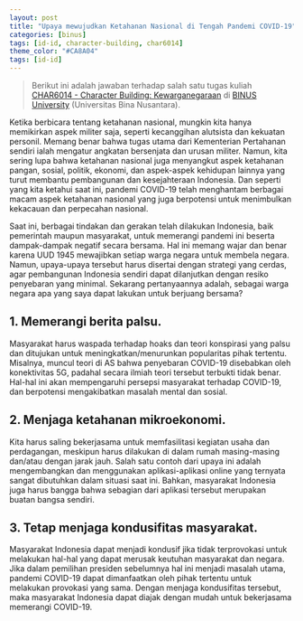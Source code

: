 ```yaml
---
layout: post
title: "Upaya mewujudkan Ketahanan Nasional di Tengah Pandemi COVID-19"
categories: [binus]
tags: [id-id, character-building, char6014]
theme_color: "#CA8A04"
tags: [id-id]
---
```

> Berikut ini adalah jawaban terhadap salah satu tugas kuliah [CHAR6014 - Character Building: Kewarganegaraan](https://curriculum.binus.ac.id/course/char6014/) di [BINUS University](https://binus.ac.id) (Universitas Bina Nusantara).

Ketika berbicara tentang ketahanan nasional, mungkin kita hanya memikirkan aspek militer saja, seperti kecanggihan alutsista dan kekuatan personil. Memang benar bahwa tugas utama dari Kementerian Pertahanan sendiri ialah mengatur angkatan bersenjata dan urusan militer. Namun, kita sering lupa bahwa ketahanan nasional juga menyangkut aspek ketahanan pangan, sosial, politik, ekonomi, dan aspek-aspek kehidupan lainnya yang turut membantu pembangunan dan kesejahteraan Indonesia. Dan seperti yang kita ketahui saat ini, pandemi COVID-19 telah menghantam berbagai macam aspek ketahanan nasional yang juga berpotensi untuk menimbulkan kekacauan dan perpecahan nasional.

Saat ini, berbagai tindakan dan gerakan telah dilakukan Indonesia, baik pemerintah maupun masyarakat, untuk memerangi pandemi ini beserta dampak-dampak negatif secara bersama. Hal ini memang wajar dan benar karena UUD 1945 mewajibkan setiap warga negara untuk membela negara. Namun, upaya-upaya tersebut harus disertai dengan strategi yang cerdas, agar pembangunan Indonesia sendiri dapat dilanjutkan dengan resiko penyebaran yang minimal. Sekarang pertanyaannya adalah, sebagai warga negara apa yang saya dapat lakukan untuk berjuang bersama?

## 1. Memerangi berita palsu.
Masyarakat harus waspada terhadap hoaks dan teori konspirasi yang palsu dan ditujukan untuk meningkatkan/menurunkan popularitas pihak tertentu. Misalnya, muncul teori di AS bahwa penyebaran COVID-19 disebabkan oleh konektivitas 5G, padahal secara ilmiah teori tersebut terbukti tidak benar. Hal-hal ini akan mempengaruhi persepsi masyarakat terhadap COVID-19, dan berpotensi mengakibatkan masalah mental dan sosial.

## 2. Menjaga ketahanan mikroekonomi.
Kita harus saling bekerjasama untuk memfasilitasi kegiatan usaha dan perdagangan, meskipun harus dilakukan di dalam rumah masing-masing dan/atau dengan jarak jauh. Salah satu contoh dari upaya ini adalah mengembangkan dan menggunakan aplikasi-aplikasi online yang ternyata sangat dibutuhkan dalam situasi saat ini. Bahkan, masyarakat Indonesia juga harus bangga bahwa sebagian dari aplikasi tersebut merupakan buatan bangsa sendiri.

## 3. Tetap menjaga kondusifitas masyarakat.
Masyarakat Indonesia dapat menjadi kondusif jika tidak terprovokasi untuk melakukan hal-hal yang dapat merusak keutuhan masyarakat dan negara. Jika dalam pemilihan presiden sebelumnya hal ini menjadi masalah utama, pandemi COVID-19 dapat dimanfaatkan oleh pihak tertentu untuk melakukan provokasi yang sama. Dengan menjaga kondusifitas tersebut, maka masyarakat Indonesia dapat diajak dengan mudah untuk bekerjasama memerangi COVID-19.